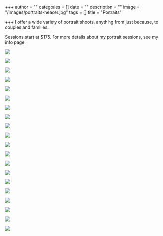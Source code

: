 +++
author = ""
categories = []
date = ""
description = ""
image = "/images/portraits-header.jpg"
tags = []
title = "Portraits"

+++
I offer a wide variety of portrait shoots, anything from just because, to couples and families.

   Sessions start at $175.  For more details about my portrait sessions, see my info page.

![](/images/img_7170.jpg)

![](/images/img_7569.jpg)

![](/images/img_7562.jpg)

![](/images/img_7264.jpg)

![](/images/img_7551.jpg)

![](/images/img_7237.jpg)

![](/images/img_7534.jpg)

![](/images/img_7186.jpg)

![](/images/img_7091.jpg)

![](/images/img_7093.jpg)

![](/images/img_6871.jpg)

![](/images/img_6935.jpg)

![](/images/img_6921.jpg)

![](/images/img_6915.jpg)

![](/images/img_6953.jpg)

![](/images/img_6895.jpg)

![](/images/img_6872.jpg)

![](/images/img_6887.jpg)

![](/images/img_6893.jpg)

![](/images/img_7009.jpg)